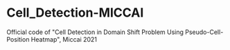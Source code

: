 # Cell_Detection-MICCAI
Official code of "Cell Detection in Domain Shift Problem Using Pseudo-Cell-Position Heatmap", Miccai 2021

